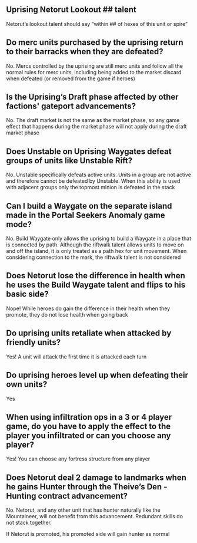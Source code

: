 ## Uprising Netorut Lookout ## talent

Netorut’s lookout talent should say “within ## of hexes of this unit or spire”

## Do merc units purchased by the uprising return to their barracks when they are defeated?

No. Mercs controlled by the uprising are still merc units and follow all the normal rules for merc
units, including being added to the market discard when defeated (or removed from the game if
heroes)

## Is the Uprising’s Draft phase affected by other factions' gateport advancements?

No. The draft market is not the same as the market phase, so any game effect that happens during the
market phase will not apply during the draft market phase

## Does Unstable on Uprising Waygates defeat groups of units like Unstable Rift?

No. Unstable specifically defeats active units. Units in a group are not active and therefore cannot
be defeated by Unstable. When this ability is used with adjacent groups only the topmost minion is
defeated in the stack

## Can I build a Waygate on the separate island made in the Portal Seekers Anomaly game mode?

No. Build Waygate only allows the uprising to build a Waygate in a place that is connected by path.
Although the riftwalk talent allows units to move on and off the island, it is only treated as a
path hex for unit movement. When considering connection to the mark, the riftwalk talent is not
considered

## Does Netorut lose the difference in health when he uses the Build Waygate talent and flips to his basic side?

Nope! While heroes do gain the difference in their health when they promote, they do not lose health
when going back

## Do uprising units retaliate when attacked by friendly units?

Yes! A unit will attack the first time it is attacked each turn

## Do uprising heroes level up when defeating their own units?

Yes

## When using infiltration ops in a 3 or 4 player game, do you have to apply the effect to the player you infiltrated or can you choose any player?

Yes! You can choose any fortress structure from any player

## Does Netorut deal 2 damage to landmarks when he gains Hunter through the Theive’s Den - Hunting contract advancement?

No. Netorut, and any other unit that has hunter naturally like the Mountaineer, will not benefit
from this advancement. Redundant skills do not stack together.

If Netorut is promoted, his promoted side will gain hunter as normal
